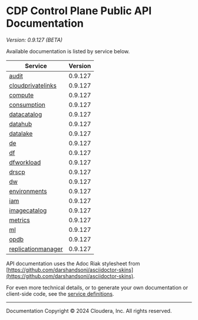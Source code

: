 # CDP Control Plane Public API Documentation

*Version: 0.9.127 (BETA)*

Available documentation is listed by service below.

| Service | Version |
| --- | --- |
| [audit](./audit/index.html) | 0.9.127 |
| [cloudprivatelinks](./cloudprivatelinks/index.html) | 0.9.127 |
| [compute](./compute/index.html) | 0.9.127 |
| [consumption](./consumption/index.html) | 0.9.127 |
| [datacatalog](./datacatalog/index.html) | 0.9.127 |
| [datahub](./datahub/index.html) | 0.9.127 |
| [datalake](./datalake/index.html) | 0.9.127 |
| [de](./de/index.html) | 0.9.127 |
| [df](./df/index.html) | 0.9.127 |
| [dfworkload](./dfworkload/index.html) | 0.9.127 |
| [drscp](./drscp/index.html) | 0.9.127 |
| [dw](./dw/index.html) | 0.9.127 |
| [environments](./environments/index.html) | 0.9.127 |
| [iam](./iam/index.html) | 0.9.127 |
| [imagecatalog](./imagecatalog/index.html) | 0.9.127 |
| [metrics](./metrics/index.html) | 0.9.127 |
| [ml](./ml/index.html) | 0.9.127 |
| [opdb](./opdb/index.html) | 0.9.127 |
| [replicationmanager](./replicationmanager/index.html) | 0.9.127 |

API documentation uses the Adoc Riak stylesheet from
[https://github.com/darshandsoni/asciidoctor-skins](https://github.com/darshandsoni/asciidoctor-skins).

For even more technical details, or to generate your own documentation or client-side code, see the
[service definitions](swagger/).

----

Documentation Copyright © 2024 Cloudera, Inc. All rights reserved.

